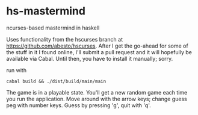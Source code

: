 hs-mastermind
=============

ncurses-based mastermind in haskell

Uses functionality from the hscurses branch at https://github.com/abesto/hscurses. After I get the go-ahead for some of the stuff in it I found online, I'll submit a pull request and it will hopefully be available via Cabal. Until then, you have to install it manually; sorry.

run with

    cabal build && ./dist/build/main/main

The game is in a playable state. You'll get a new random game each time you run the application. Move around with the arrow keys; change guess peg with number keys. Guess by pressing 'g', quit with 'q'.

